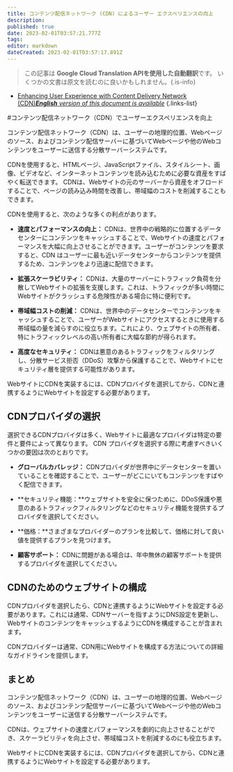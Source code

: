 ```yaml
---
title: コンテンツ配信ネットワーク (CDN) によるユーザー エクスペリエンスの向上
description: 
published: true
date: 2023-02-01T03:57:21.777Z
tags: 
editor: markdown
dateCreated: 2023-02-01T03:57:17.891Z
---
```


> この記事は **Google Cloud Translation APIを使用した自動翻訳**です。
いくつかの文書は原文を読むのに良いかもしれません。{.is-info}

- [Enhancing User Experience with Content Delivery Network (CDN)***English** version of this document is available*](/en/Knowledge-base/Backend/enhancing-user-experience-with-content-delivery-network-cdn)
{.links-list}



#コンテンツ配信ネットワーク（CDN）でユーザーエクスペリエンスを向上

コンテンツ配信ネットワーク（CDN）は、ユーザーの地理的位置、Webページのソース、およびコンテンツ配信サーバーに基づいてWebページや他のWebコンテンツをユーザーに送信する分散サーバーシステムです。

CDNを使用すると、HTMLページ、JavaScriptファイル、スタイルシート、画像、ビデオなど、インターネットコンテンツを読み込むために必要な資産をすばやく転送できます。 CDNは、Webサイトの元のサーバーから資産をオフロードすることで、ページの読み込み時間を改善し、帯域幅のコストを削減することもできます。

CDNを使用すると、次のような多くの利点があります。

- **速度とパフォーマンスの向上：** CDNは、世界中の戦略的に位置するデータセンターにコンテンツをキャッシュすることで、Webサイトの速度とパフォーマンスを大幅に向上させることができます。ユーザーがコンテンツを要求すると、CDN はユーザーに最も近いデータセンターからコンテンツを提供するため、コンテンツをより迅速に配信できます。

- **拡張スケーラビリティ：** CDNは、大量のサーバーにトラフィック負荷を分散してWebサイトの拡張を支援します。これは、トラフィックが多い時間にWebサイトがクラッシュする危険性がある場合に特に便利です。

- **帯域幅コストの削減：** CDNは、世界中のデータセンターでコンテンツをキャッシュすることで、ユーザーがWebサイトにアクセスするときに使用する帯域幅の量を減らすのに役立ちます。これにより、ウェブサイトの所有者、特にトラフィックレベルの高い所有者に大幅な節約が得られます。

- **高度なセキュリティ：** CDNは悪意のあるトラフィックをフィルタリングし、分散サービス拒否（DDoS）攻撃から保護することで、Webサイトにセキュリティ層を提供する可能性があります。

WebサイトにCDNを実装するには、CDNプロバイダを選択してから、CDNと連携するようにWebサイトを設定する必要があります。

## CDNプロバイダの選択

選択できるCDNプロバイダは多く、Webサイトに最適なプロバイダは特定の要件と要件によって異なります。 CDN プロバイダを選択する際に考慮すべきいくつかの要因は次のとおりです。

- **グローバルカバレッジ：** CDNプロバイダが世界中にデータセンターを置いていることを確認することで、ユーザーがどこにいてもコンテンツをすばやく配信できます。

- **セキュリティ機能：**ウェブサイトを安全に保つために、DDoS保護や悪意のあるトラフィックフィルタリングなどのセキュリティ機能を提供するプロバイダを選択してください。

- **価格：**さまざまなプロバイダーのプランを比較して、価格に対して良い値を提供するプランを見つけます。

- **顧客サポート：** CDNに問題がある場合は、年中無休の顧客サポートを提供するプロバイダを選択してください。

## CDNのためのウェブサイトの構成

CDNプロバイダを選択したら、CDNと連携するようにWebサイトを設定する必要があります。これには通常、CDNサーバーを指すようにDNS設定を更新し、WebサイトのコンテンツをキャッシュするようにCDNを構成することが含まれます。

CDNプロバイダーは通常、CDN用にWebサイトを構成する方法についての詳細なガイドラインを提供します。

## まとめ

コンテンツ配信ネットワーク（CDN）は、ユーザーの地理的位置、Webページのソース、およびコンテンツ配信サーバーに基づいてWebページや他のWebコンテンツをユーザーに送信する分散サーバーシステムです。

CDNは、ウェブサイトの速度とパフォーマンスを劇的に向上させることができ、スケーラビリティを向上させ、帯域幅コストを削減するのにも役立ちます。

WebサイトにCDNを実装するには、CDNプロバイダを選択してから、CDNと連携するようにWebサイトを設定する必要があります。